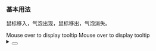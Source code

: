### 基本用法

鼠标移入，气泡出现，鼠标移出，气泡消失。

<div class="cell-demo vp-raw">
  <yc-space>
    <yc-tooltip content="This is tooltip content">
      <yc-button>Mouse over to display tooltip</yc-button>
    </yc-tooltip>
    <yc-tooltip
      content="This is a two-line tooltip content.This is a two-line tooltip content.">
      <yc-button>Mouse over to display tooltip</yc-button>
    </yc-tooltip>
  </yc-space>
</div>

<details>
<summary>
 <button class="code-btn"  >
    <icon-code />
 </button>
</summary>

```vue
<template>
  <yc-space>
    <yc-tooltip content="This is tooltip content">
      <yc-button>Mouse over to display tooltip</yc-button>
    </yc-tooltip>
    <yc-tooltip
      content="This is a two-line tooltip content.This is a two-line tooltip content.">
      <yc-button>Mouse over to display tooltip</yc-button>
    </yc-tooltip>
  </yc-space>
</template>
```

</details>
